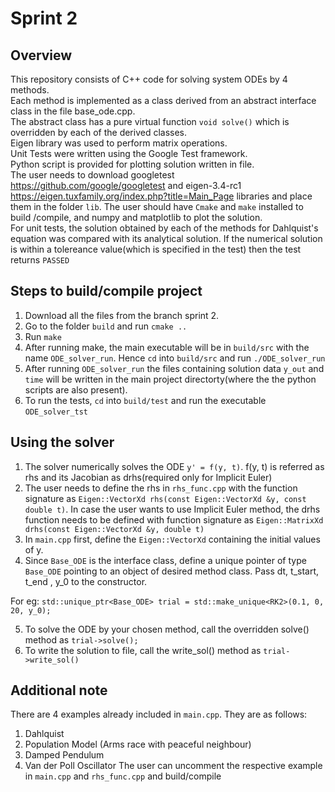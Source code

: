 # Sprint 2

## Overview
This repository consists of C++ code for solving system ODEs by 4 methods.<br />
Each method is implemented as a class derived from an abstract interface class in the file base_ode.cpp.<br />
The abstract class has a pure virtual function `void solve()` which is overridden by each of the derived classes.<br />
Eigen library was used to perform matrix operations.<br />
Unit Tests were written using the Google Test framework.<br />
Python script is provided for plotting solution written in file.<br />
The user needs to download googletest https://github.com/google/googletest and eigen-3.4-rc1 https://eigen.tuxfamily.org/index.php?title=Main_Page libraries and place them in the folder `lib`. The user should have `Cmake` and `make` installed to build /compile, and numpy and matplotlib to plot the solution.<br />
For unit tests, the solution obtained by each of the methods for Dahlquist's equation was compared with its analytical solution. If the numerical solution is within a tolereance value(which is specified in the test) then the test returns `PASSED`

## Steps to build/compile project
1) Download all the files from the branch sprint 2.
2) Go to the folder `build` and run  `cmake ..`
3) Run `make`
4) After running make, the main executable will be in `build/src` with the name `ODE_solver_run`. Hence `cd` into `build/src` and run `./ODE_solver_run` 
5) After running `ODE_solver_run` the files containing solution data `y_out` and `time` will be written in the main project directorty(where the the python scripts are also present). 
6) To run the tests, `cd` into `build/test` and run the executable `ODE_solver_tst`

## Using the solver
1) The solver numerically solves the ODE `y' = f(y, t)`. f(y, t) is referred as rhs and its Jacobian as drhs(required only for Implicit Euler)
2) The user needs to define the rhs in `rhs_func.cpp` with the function signature as `Eigen::VectorXd rhs(const Eigen::VectorXd &y, const double t)`.
In case the user wants to use Implicit Euler method, the drhs function needs to be defined with function signature as `Eigen::MatrixXd drhs(const Eigen::VectorXd &y, double t)`
3) In `main.cpp` first, define the `Eigen::VectorXd` containing the initial values of y.
4) Since `Base_ODE` is the interface class, define a unique pointer of type `Base_ODE` pointing to an object of desired method class. Pass dt, t_start, t_end , y_0 to the constructor.

For eg: `std::unique_ptr<Base_ODE> trial = std::make_unique<RK2>(0.1, 0, 20, y_0);`

5) To solve the ODE by your chosen method, call the overridden solve() method as `trial->solve();`
6) To write the solution to file, call the write_sol() method as `trial->write_sol()`

## Additional note
There are 4 examples already included in `main.cpp`.  They are as follows:
1) Dahlquist
2) Population Model (Arms race with peaceful neighbour)
3) Damped Pendulum
4) Van der Poll Oscillator
The user can uncomment the respective example in `main.cpp` and `rhs_func.cpp` and build/compile 



